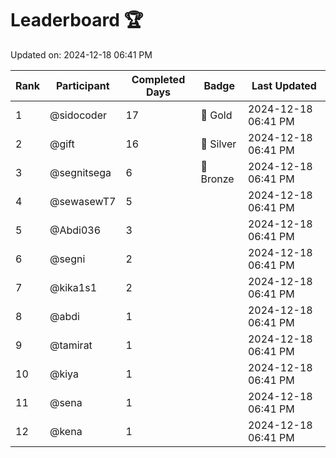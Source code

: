 # Leaderboard 🏆

Updated on: 2024-12-18 06:41 PM

| Rank | Participant       | Completed Days | Badge      | Last Updated         |
|------|-------------------|----------------|------------|----------------------|
| 1    | @sidocoder        | 17             | 🏅 Gold     | 2024-12-18 06:41 PM |
| 2    | @gift             | 16             | 🥈 Silver   | 2024-12-18 06:41 PM |
| 3    | @segnitsega       | 6              | 🥉 Bronze   | 2024-12-18 06:41 PM |
| 4    | @sewasewT7        | 5              |            | 2024-12-18 06:41 PM |
| 5    | @Abdi036          | 3              |            | 2024-12-18 06:41 PM |
| 6    | @segni            | 2              |            | 2024-12-18 06:41 PM |
| 7    | @kika1s1          | 2              |            | 2024-12-18 06:41 PM |
| 8    | @abdi             | 1              |            | 2024-12-18 06:41 PM |
| 9    | @tamirat          | 1              |            | 2024-12-18 06:41 PM |
| 10   | @kiya             | 1              |            | 2024-12-18 06:41 PM |
| 11   | @sena             | 1              |            | 2024-12-18 06:41 PM |
| 12   | @kena             | 1              |            | 2024-12-18 06:41 PM |
